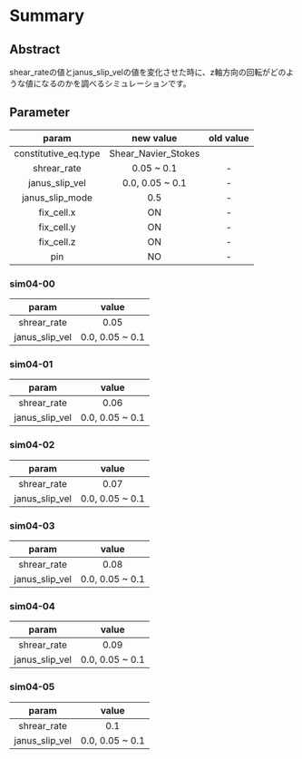 # Summary

## Abstract
shear_rateの値とjanus_slip_velの値を変化させた時に、z軸方向の回転がどのような値になるのかを調べるシミュレーションです。

## Parameter
|param|new value|old value|
|:-:|:-:|:-:|
|constitutive_eq.type|Shear_Navier_Stokes|
|shrear_rate|0.05 ~ 0.1|-|
|janus_slip_vel|0.0, 0.05 ~ 0.1|-|
|janus_slip_mode|0.5|-|
|fix_cell.x|ON|-|
|fix_cell.y|ON|-|
|fix_cell.z|ON|-|
|pin|NO|-|

### sim04-00
|param|value|
|:-:|:-:|
|shrear_rate|0.05|
|janus_slip_vel|0.0, 0.05 ~ 0.1|

### sim04-01
|param|value|
|:-:|:-:|
|shrear_rate|0.06|
|janus_slip_vel|0.0, 0.05 ~ 0.1|

### sim04-02
|param|value|
|:-:|:-:|
|shrear_rate|0.07|
|janus_slip_vel|0.0, 0.05 ~ 0.1|

### sim04-03
|param|value|
|:-:|:-:|
|shrear_rate|0.08|
|janus_slip_vel|0.0, 0.05 ~ 0.1|

### sim04-04
|param|value|
|:-:|:-:|
|shrear_rate|0.09|
|janus_slip_vel|0.0, 0.05 ~ 0.1|

### sim04-05
|param|value|
|:-:|:-:|
|shrear_rate|0.1|
|janus_slip_vel|0.0, 0.05 ~ 0.1|
